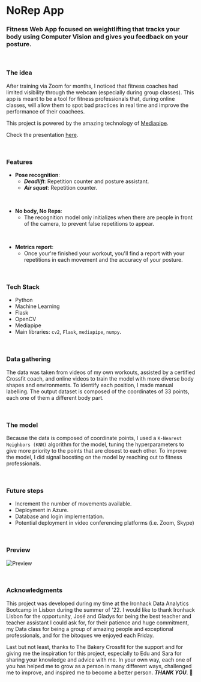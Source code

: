 # **NoRep App**

### Fitness Web App focused on weightlifting that tracks your body using Computer Vision and gives you feedback on your posture.

<br>

### **The idea**

After training via Zoom for months, I noticed that fitness coaches had limited visibility through the webcam (especially during group classes). This app is meant to be a tool for fitness professionals that, during online classes, will allow them to spot bad practices in real time and improve the performance of their coachees.

This project is powered by the amazing technology of [Mediapipe](https://mediapipe.dev/).

Check the presentation [here](####).

<br>

### **Features**

- **Pose recognition**:
    - ***Deadlift***: Repetition counter and posture assistant.
    - ***Air squat***: Repetition counter.

<br>

- **No body, No Reps**:
    - The recognition model only initializes when there are people in front of the camera, to prevent false repetitions to appear.

<br>

- **Metrics report**:
    - Once your're finished your workout, you'll find a report with your repetitions in each movement and the accuracy of your posture.

<br>

### **Tech Stack**

- Python
- Machine Learning
- Flask
- OpenCV
- Mediapipe
- Main libraries: `cv2`, `Flask`, `mediapipe`, `numpy`.

<br>

### **Data gathering**

The data was taken from videos of my own workouts, assisted by a certified Crossfit coach, and online videos to train the model with more diverse body shapes and environments. To identify each position, I made manual labelling. The output dataset is composed of the coordinates of 33 points, each one of them a different body part.

<br>

### **The model**

Because the data is composed of coordinate points, I used a `K-Nearest Neighbors (KNN)` algorithm for the model, tuning the hyperparameters to give more priority to the points that are closest to each other. To improve the model, I did signal boosting on the model by reaching out to fitness professionals.

<br>

### **Future steps**

- Increment the number of movements available.
- Deployment in Azure.
- Database and login implementation.
- Potential deployment in video conferencing platforms (i.e. Zoom, Skype)

<br>

### **Preview**

![Preview](https://raw.githubusercontent.com/andersgom/norep-app/main/static/videos/NoRep-App-Demo-gif.gif?token=GHSAT0AAAAAABYIZV6M77YXEOAVUY2UTW36YYQSXCQ)

<br>

### **Acknowledgments**

This project was developed during my time at the Ironhack Data Analytics Bootcamp in Lisbon during the summer of '22. I would like to thank Ironhack Lisbon for the opportunity, José and Gladys for being the best teacher and teacher assistant I could ask for, for their patience and huge commitment, my Data class for being a group of amazing people and exceptional professionals, and for the bitoques we enjoyed each Friday.

Last but not least, thanks to The Bakery Crossfit for the support and for giving me the inspiration for this project, especially to Edu and Sara for sharing your knowledge and advice with me. In your own way, each one of you has helped me to grow as a person in many different ways, challenged me to improve, and inspired me to become a better person. ***THANK YOU***. 💙